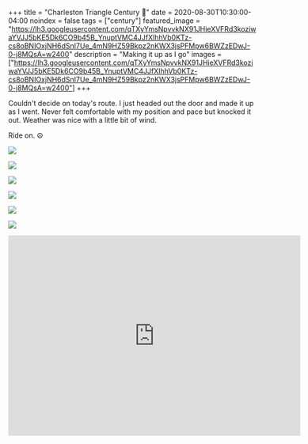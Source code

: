 +++
title =  "Charleston Triangle Century 💯"
date = 2020-08-30T10:30:00-04:00
noindex = false
tags = ["century"]
featured_image = "https://lh3.googleusercontent.com/qTXyYmsNpvvkNX91JHieXVFRd3koziwaYVJJ5bKE5Dk6CO9b45B_YnuptVMC4JJfXIhhVb0KTz-cs8oBNIOxjNH6dSnI7Ue_4mN9HZ59Bkpz2nKWX3jsPFMpw6BWZzEDwJ-0-j8MQsA=w2400"
description = "Making it up as I go"
images = ["https://lh3.googleusercontent.com/qTXyYmsNpvvkNX91JHieXVFRd3koziwaYVJJ5bKE5Dk6CO9b45B_YnuptVMC4JJfXIhhVb0KTz-cs8oBNIOxjNH6dSnI7Ue_4mN9HZ59Bkpz2nKWX3jsPFMpw6BWZzEDwJ-0-j8MQsA=w2400"]
+++

Couldn't decide on today's route. I just headed out the door and made it up as I went. Never felt comfortable with my position and pace but knocked it out. Weather was nice with a little bit of wind. 

Ride on. ☮

<a href='https://lh3.googleusercontent.com/qTXyYmsNpvvkNX91JHieXVFRd3koziwaYVJJ5bKE5Dk6CO9b45B_YnuptVMC4JJfXIhhVb0KTz-cs8oBNIOxjNH6dSnI7Ue_4mN9HZ59Bkpz2nKWX3jsPFMpw6BWZzEDwJ-0-j8MQsA=w2400'><img src='https://lh3.googleusercontent.com/qTXyYmsNpvvkNX91JHieXVFRd3koziwaYVJJ5bKE5Dk6CO9b45B_YnuptVMC4JJfXIhhVb0KTz-cs8oBNIOxjNH6dSnI7Ue_4mN9HZ59Bkpz2nKWX3jsPFMpw6BWZzEDwJ-0-j8MQsA=w2400'></a>

<a href='https://lh3.googleusercontent.com/Y0bqZHs0LPTIjXw7yHFV_v5GZEGgMF8hCJR0akByawSIhLKsquXIH2BnqLPgWMvnaOfsOpAvz4Ho2dSWVDkNEYrtTyx5G7XnVPevtSrb6qVfZV4lushzdUSQO0M6xRB3-oHP4Iek0PI=w2400'><img src='https://lh3.googleusercontent.com/Y0bqZHs0LPTIjXw7yHFV_v5GZEGgMF8hCJR0akByawSIhLKsquXIH2BnqLPgWMvnaOfsOpAvz4Ho2dSWVDkNEYrtTyx5G7XnVPevtSrb6qVfZV4lushzdUSQO0M6xRB3-oHP4Iek0PI=w2400'></a>

<a href='https://lh3.googleusercontent.com/oLW2jumbdGmpSUD2Y50PoWYbfrYAOz4PTwFAZBwELKJP9Vx_oYYLFhgbWNsuYm_HcWt4J4A3b-qleg32T-AGMUP5UrBhnhMTFqSiT-Xu1uuL6vVvTWZFMjpkjU7ZFniPuXgYaPq7oVA=w2400'><img src='https://lh3.googleusercontent.com/oLW2jumbdGmpSUD2Y50PoWYbfrYAOz4PTwFAZBwELKJP9Vx_oYYLFhgbWNsuYm_HcWt4J4A3b-qleg32T-AGMUP5UrBhnhMTFqSiT-Xu1uuL6vVvTWZFMjpkjU7ZFniPuXgYaPq7oVA=w2400'></a>

<a href='https://lh3.googleusercontent.com/4qLlsntsSx11m8sB7Xyk4yEZ4muAPRNzw8QBvwD-WFZ4NR033BeUxF7t0HIG3AKC1hwt94zh4deH9dksEV4Huav01wzYNRIwQu0738ZZFCKLS0R5Nq3jdNdlDv0FbkieYTG1SntaVAI=w2400'><img src='https://lh3.googleusercontent.com/4qLlsntsSx11m8sB7Xyk4yEZ4muAPRNzw8QBvwD-WFZ4NR033BeUxF7t0HIG3AKC1hwt94zh4deH9dksEV4Huav01wzYNRIwQu0738ZZFCKLS0R5Nq3jdNdlDv0FbkieYTG1SntaVAI=w2400'></a>

<a href='https://lh3.googleusercontent.com/2O7pfNQ6ve5Qz4thvKl3azjZWN-UW7EoKjXOwb46luzA6eqxY-rcKtl8inGAecWVhGph_kCsTG5ktGACHWRq5YyMmDpVNNTJeY21thzFymaMVCY_D4lBvZyDHCeLtiP-PjSoNZrCsLI=w2400'><img src='https://lh3.googleusercontent.com/2O7pfNQ6ve5Qz4thvKl3azjZWN-UW7EoKjXOwb46luzA6eqxY-rcKtl8inGAecWVhGph_kCsTG5ktGACHWRq5YyMmDpVNNTJeY21thzFymaMVCY_D4lBvZyDHCeLtiP-PjSoNZrCsLI=w2400'></a>

<a href='https://lh3.googleusercontent.com/QQoBphxxdJQPCYF2CiXQjsejPfLX70kYb7JOsv8Gto4FG_jqpfslRWcdhbkmrbUZ4bpUThamrpEeJlm6_BrtikHMZ84TwF5RzbAaQ4uU6n1aFLvadUN0izm4uGmpbDVmaSJH6Y-tdUE=w2400'><img src='https://lh3.googleusercontent.com/QQoBphxxdJQPCYF2CiXQjsejPfLX70kYb7JOsv8Gto4FG_jqpfslRWcdhbkmrbUZ4bpUThamrpEeJlm6_BrtikHMZ84TwF5RzbAaQ4uU6n1aFLvadUN0izm4uGmpbDVmaSJH6Y-tdUE=w2400'></a>

<iframe height='405' width='590' frameborder='0' allowtransparency='true' scrolling='no' src='https://www.strava.com/activities/3986832039/embed/a05656bcc4b4d81f761798b0599942e1489c3e89'></iframe>

